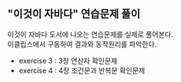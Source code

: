 ## "이것이 자바다" 연습문제 풀이

이것이 자바다 도서에 나오는 연습문제를 실제로 풀어본다.  
이클립스에서 구동하여 결과와 동작원리를 파악한다.

- exercise 3 : 3장 연산자 확인문제  
- exercise 4 : 4장 조건문과 반복문 확인문제
